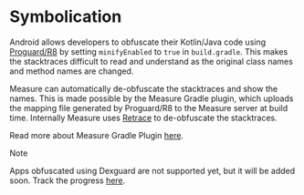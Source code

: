 # Symbolication

Android allows developers to obfuscate their Kotlin/Java code
using [Proguard/R8](https://developer.android.com/build/shrink-code) by setting `minifyEnabled` to `true`
in `build.gradle`. This makes the stacktraces difficult to read and understand as the original class names and method
names are changed.

Measure can automatically de-obfuscate the stacktraces and show the names. This is made possible by
the Measure Gradle plugin, which uploads the mapping file generated by Proguard/R8 to the Measure server at build time.
Internally Measure uses [Retrace](https://developer.android.com/tools/retrace) to de-obfuscate the stacktraces.

Read more about Measure Gradle Plugin [here](../../../android/measure-android-gradle/README.md#upload-mapping-files).

> [!NOTE]  
> Apps obfuscated using Dexguard are not supported yet, but it will be added soon. Track the
> progress [here](https://github.com/measure-sh/measure/issues/549).
